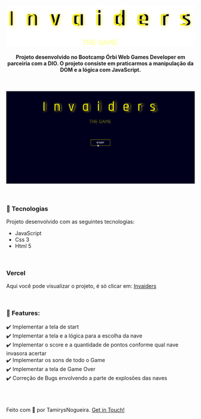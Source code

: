 

<h1 align="center">
    <img src="src/imgs/playArea/name.png" alt="" align="center" >
</h1>

<h4 align="center">
    Projeto desenvolvido no Bootcamp Órbi Web Games Developer em parceiria com a DIO. O projeto consiste em praticarmos a manipulação
    da DOM e a lógica com JavaScript. 
</h4>
<br>
<p align="center">
    <img src="github/spaceShooter.gif" width="1000px">
</p>
<br>

### 🚀 Tecnologias
<p> Projeto desenvolvido com as seguintes tecnologias: </p>

- JavaScript
- Css 3
- Html 5


<br>

### Vercel
Aqui você pode visualizar o projeto, é só clicar em:
[Invaiders](https://invaiders.vercel.app/)

<br>

### 🚧 Features:
✔️ Implementar a tela de start <br>
✔️ Implementar a tela e a lógica para a escolha da nave <br>
✔️ Implementar o score e a quantidade de pontos conforme qual nave invasora acertar <br>
✔️ Implementar os sons de todo o Game <br>
✔️ Implementar a tela de Game Over <br>
✔️ Correção de Bugs envolvendo a parte de explosões das naves <br>

<br>

<br>

Feito com 💖 por TamirysNogueira. [Get in Touch!](https://www.linkedin.com/in/tamirys-nogueira-346958205/)